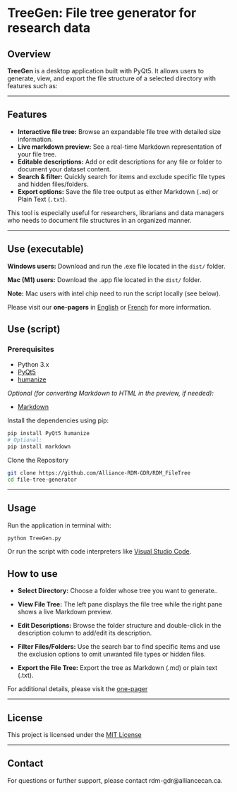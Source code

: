 # TreeGen: File tree generator for research data

## Overview

**TreeGen** is a desktop application built with PyQt5. It allows users to generate, view, and export the file structure of a selected directory with features such as:

---

## Features

- **Interactive file tree:** Browse an expandable file tree with detailed size information.
- **Live markdown preview:** See a real-time Markdown representation of your file tree.
- **Editable descriptions:** Add or edit descriptions for any file or folder to document your dataset content.
- **Search & filter:** Quickly search for items and exclude specific file types and hidden files/folders.
- **Export options:** Save the file tree output as either Markdown (`.md`) or Plain Text (`.txt`).

This tool is especially useful for researchers, librarians and data managers who needs to document file structures in an organized manner.

---

## Use (executable)

**Windows users:** Download and run the .exe file located in the `dist/` folder.

**Mac (M1) users:** Download the .app file located in the `dist/` folder.

**Note:** Mac users with intel chip need to run the script locally (see below). 

Please visit our **one-pagers** in [English](https://alliance-rdm-gdr.github.io/RDM_OnePagers/RDM_TreeGen_en.html) or [French](https://alliance-rdm-gdr.github.io/RDM_OnePagers/RDM_TreeGen_fr.html) for more information. 

## Use (script)

### Prerequisites

- Python 3.x
- [PyQt5](https://pypi.org/project/PyQt5/)
- [humanize](https://pypi.org/project/humanize/)

_Optional (for converting Markdown to HTML in the preview, if needed):_

- [Markdown](https://pypi.org/project/Markdown/)

Install the dependencies using pip:

```bash
pip install PyQt5 humanize
# Optional:
pip install markdown
```

Clone the Repository

```bash
git clone https://github.com/Alliance-RDM-GDR/RDM_FileTree
cd file-tree-generator
```

---

## Usage
Run the application in terminal with:

```bash
python TreeGen.py
```

Or run the script with code interpreters like [Visual Studio Code](https://code.visualstudio.com/).

## How to use

- **Select Directory:** Choose a folder whose tree you want to generate..

- **View File Tree:** The left pane displays the file tree while the right pane shows a live Markdown preview.

- **Edit Descriptions:** Browse the folder structure and double-click in the description column to add/edit its description.

- **Filter Files/Folders:** Use the search bar to find specific items and use the exclusion options to omit unwanted file types or hidden files.

- **Export the File Tree:** Export the tree as Markdown (.md) or plain text (.txt).

For additional details, please visit the [one-pager](https://alliance-rdm-gdr.github.io/RDM_OnePagers/RDM_TreeGen_en.html)

---

## License

This project is licensed under the [MIT License](https://opensource.org/license/mit)

---
## Contact

For questions or further support, please contact rdm-gdr\@alliancecan.ca.

